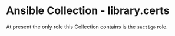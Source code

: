 # Ansible Collection - library.certs

At present the only role this Collection contains is the `sectigo` role.
